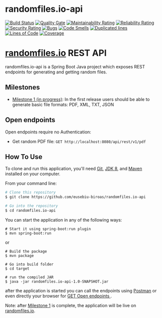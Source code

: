 # randomfiles.io-api
[![Build Status](https://travis-ci.org/Eusebiu-Biroas/randomfiles.io-api.svg?branch=master)](https://travis-ci.org/Eusebiu-Biroas/randomfiles.io-api) [![Quality Gate](https://sonarcloud.io/api/project_badges/measure?project=randomfiles.io%3Arandomfiles.io-api&metric=alert_status)](https://sonarcloud.io/dashboard?id=randomfiles.io%3Arandomfiles.io-api) [![Maintainability Rating](https://sonarcloud.io/api/project_badges/measure?project=randomfiles.io%3Arandomfiles.io-api&metric=sqale_rating)](https://sonarcloud.io/dashboard?id=randomfiles.io%3Arandomfiles.io-api) [![Reliability Rating](https://sonarcloud.io/api/project_badges/measure?project=randomfiles.io%3Arandomfiles.io-api&metric=reliability_rating)](https://sonarcloud.io/dashboard?id=randomfiles.io%3Arandomfiles.io-api) [![Security Rating](https://sonarcloud.io/api/project_badges/measure?project=randomfiles.io%3Arandomfiles.io-api&metric=security_rating)](https://sonarcloud.io/dashboard?id=randomfiles.io%3Arandomfiles.io-api) [![Bugs](https://sonarcloud.io/api/project_badges/measure?project=randomfiles.io%3Arandomfiles.io-api&metric=bugs)](https://sonarcloud.io/dashboard?id=randomfiles.io%3Arandomfiles.io-api) [![Code Smells](https://sonarcloud.io/api/project_badges/measure?project=randomfiles.io%3Arandomfiles.io-api&metric=code_smells
)](https://sonarcloud.io/dashboard?id=randomfiles.io%3Arandomfiles.io-api) [![Duplicated lines](https://sonarcloud.io/api/project_badges/measure?project=randomfiles.io%3Arandomfiles.io-api&metric=duplicated_lines_density
)](https://sonarcloud.io/dashboard?id=randomfiles.io%3Arandomfiles.io-api) [![Lines of Code](https://sonarcloud.io/api/project_badges/measure?project=randomfiles.io%3Arandomfiles.io-api&metric=ncloc
)](https://sonarcloud.io/dashboard?id=randomfiles.io%3Arandomfiles.io-api) [![Coverage](https://sonarcloud.io/api/project_badges/measure?project=randomfiles.io%3Arandomfiles.io-api&metric=coverage
)](https://sonarcloud.io/dashboard?id=randomfiles.io%3Arandomfiles.io-api) 

# [randomfiles.io](http://randomfiles.io) REST API

randomfiles.io-api is a Spring Boot Java project which exposes REST endpoints for generating and getting random files.

## Milestones

- [Milestone 1 (in progress)](https://github.com/eusebiu-biroas/randomfiles.io-api/milestone/1): In the first release
 users should be able to generate basic file formats: PDF, XML, TXT, JSON
                                                                                   
## Open endpoints

Open endpoints require no Authentication:

* Get random PDF file: `GET http://localhost:8080/api/rest/v1/pdf`

## How To Use

To clone and run this application, you'll need [Git](https://git-scm.com), 
[JDK 8](http://www.oracle.com/technetwork/java/javase/downloads/jdk8-downloads-2133151.html),
 and [Maven](https://maven.apache.org/download.cgi) installed on your computer. 

From your command line:

```bash
# Clone this repository
$ git clone https://github.com/eusebiu-biroas/randomfiles.io-api

# Go into the repository
$ cd randomfiles.io-api
```

You can start the application in any of the following ways:


```
# Start it using spring-boot:run plugin
$ mvn spring-boot:run
```

or

```
# Build the package
$ mvn package

# Go into build folder
$ cd target

# run the compiled JAR
$ java -jar randomfiles.io-api-1.0-SNAPSHOT.jar
```
after the application is started you can call the endpoints using [Postman](https://www.getpostman.com) or even
directly your browser for [GET Open endpoints ](#open-endpoints).  

Note: after [Milestone 1](https://github.com/eusebiu-biroas/randomfiles.io-api/milestone/1) is complete, the application
will be live on [randomfiles.io](http://randomfiles.io).